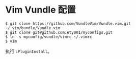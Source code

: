 # Vim Vundle 配置

```
$ git clone https://github.com/VundleVim/Vundle.vim.git ~/.vim/bundle/Vundle.vim
$ git clone git@github.com:ety001/myconfigs.git
$ ln -s myconfig/vundle/vimrc ~/.vimrc
$ vim
```

执行 `:PluginInstall`。

